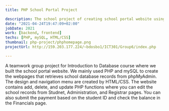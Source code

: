 ```yaml
---
title: PHP School Portal Project

description: The school project of creating school portal website using PHP and mySQL
date: "2021-04-24T19:47:09+02:00"
jobDate: 2021
work: [backend, frontend]
techs: [PHP, mySQL, HTML/CSS]
thumbnail: php-project/phphomepage.png
projectUrl: http://159.203.177.224/~bdosbo1/ICT301/Group6/index.php

---
```


A teamwork group project for Introduction to Database course where we built the school portal website. We mainly used PHP and mySQL to create the webpages that retrieves school database records from phpMyAdmin. The design and navigation menu are created by HTML/CSS. The website contains add, delete, and update PHP functions where you can edit the school records from Studnet, Administration, and Registrar pages. You can also submit the payment based on the student ID and check the balance in the Financials page. 